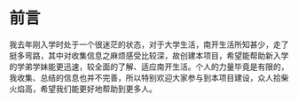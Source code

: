 # 前言

我去年刚入学时处于一个很迷茫的状态，对于大学生活，南开生活所知甚少，走了挺多弯路，其中对收集信息之麻烦感受比较深，故创建本项目，希望能帮助新入学的学弟学妹能更迅速，较全面的了解、适应南开生活。个人的力量毕竟是有限的，我收集、总结的信息也并不完善，所以特别欢迎大家参与到本项目建设，众人拾柴火焰高，希望我们能更好地帮助到更多人。
